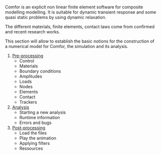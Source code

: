 Comfor is an explicit non linear finite element software for composite modelling modelling. It is suitable for dynamic transient response and some quasi static problems by using dynamic relaxation.

The different materials, finite elements, contact laws come from confirmed and recent research works. 

This section will allow to establish the basic notions for the construction of a numerical model for Comfor, the simulation and its analysis. 

1. [Pre-processing](user_preprocessing.md)
    - Control 
    - Materials
    - Boundary conditions 
    - Amplitudes
    - Loads
    - Nodes
    - Elements
    - Contact
    - Trackers
2. [Analysis](user_analysis.md)
    - Starting a new analysis
    - Runtime information
    - Errors and bugs
3. [Post-processing](user_postprocessing.md)  
    - Load the files 
    - Play the animation
    - Applying filters
    - Ressources